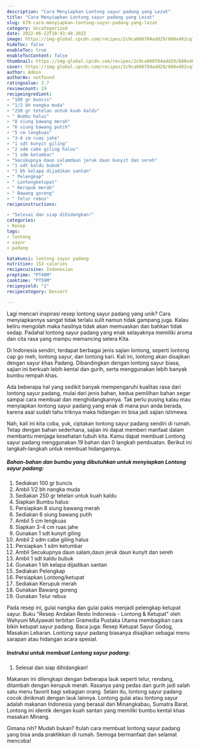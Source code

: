 ```yaml
---
description: "Cara Menyiapkan Lontong sayur padang yang Lezat"
title: "Cara Menyiapkan Lontong sayur padang yang Lezat"
slug: 679-cara-menyiapkan-lontong-sayur-padang-yang-lezat
category: Uncategorized
date: 2022-06-22T18:43:48.202Z
image: https://img-global.cpcdn.com/recipes/2c9ca660704add29/680x482cq70/lontong-sayur-padang-foto-resep-utama.jpg
hideToc: false
enableToc: true
enableTocContent: false
thumbnail: https://img-global.cpcdn.com/recipes/2c9ca660704add29/680x482cq70/lontong-sayur-padang-foto-resep-utama.jpg
cover: https://img-global.cpcdn.com/recipes/2c9ca660704add29/680x482cq70/lontong-sayur-padang-foto-resep-utama.jpg
author: Admin
authorAv: notfound
ratingvalue: 3.7
reviewcount: 19
recipeingredient:
- "100 gr buncis"
- "1/2 bh nangka muda"
- "250 gr tetelan untuk kuah kaldu"
- " Bumbu halus"
- "8 siung bawang merah"
- "6 siung bawang putih"
- "5 cm lengkuas"
- "3-4 cm ruas jahe"
- "1 sdt kunyit giling"
- "2 sdm cabe giling halus"
- "1 sdm ketumbar"
- "Secukupnya daun salamdaun jeruk daun kunyit dan sereh"
- "1 sdt kaldu bubuk"
- "1 bh kelapa dijadikan santan"
- " Pelengkap"
- " Lontongketupat"
- " Kerupuk merah"
- " Bawang goreng"
- " Telur rebus"
recipeinstructions:

- "Selesai dan siap dihidangkan!"
categories:
- Resep
tags:
- lontong
- sayur
- padang

katakunci: lontong sayur padang 
nutrition: 153 calories
recipecuisine: Indonesian
preptime: "PT40M"
cooktime: "PT59M"
recipeyield: "1"
recipecategory: Dessert

---
```





Lagi mencari inspirasi resep lontong sayur padang yang unik? Cara menyiapkannya sangat tidak terlalu sulit namun tidak gampang juga. Kalau keliru mengolah maka hasilnya tidak akan memuaskan dan bahkan tidak sedap. Padahal lontong sayur padang yang enak selayaknya memiliki aroma dan cita rasa yang mampu memancing selera Kita.





Di Indonesia sendiri, terdapat berbagai jenis sajian lontong, seperti lontong cap go meh, lontong sayur, dan lontong kari. Kali ini, lontong akan disajikan dengan sayur khas Padang. Dibandingkan dengan lontong sayur biasa, sajian ini berkuah lebih kental dan gurih, serta menggunakan lebih banyak bumbu rempah khas.

Ada beberapa hal yang sedikit banyak mempengaruhi kualitas rasa dari lontong sayur padang, mulai dari jenis bahan, kedua pemilihan bahan segar sampai cara membuat dan menghidangkannya. Tak perlu pusing kalau mau menyiapkan lontong sayur padang yang enak di mana pun anda berada, karena asal sudah tahu triknya maka hidangan ini bisa jadi sajian istimewa.






Nah, kali ini kita coba, yuk, ciptakan lontong sayur padang sendiri di rumah. Tetap dengan bahan sederhana, sajian ini dapat memberi manfaat dalam membantu menjaga kesehatan tubuh kita. Kamu dapat membuat Lontong sayur padang menggunakan 19 bahan dan 0 langkah pembuatan. Berikut ini langkah-langkah untuk membuat hidangannya.

<!--inarticleads1-->

##### Bahan-bahan dan bumbu yang dibutuhkan untuk menyiapkan Lontong sayur padang:

1. Sediakan 100 gr buncis
1. Ambil 1/2 bh nangka muda
1. Sediakan 250 gr tetelan untuk kuah kaldu
1. Siapkan  Bumbu halus:
1. Persiapkan 8 siung bawang merah
1. Sediakan 6 siung bawang putih
1. Ambil 5 cm lengkuas
1. Siapkan 3-4 cm ruas jahe
1. Gunakan 1 sdt kunyit giling
1. Ambil 2 sdm cabe giling halus
1. Persiapkan 1 sdm ketumbar
1. Ambil Secukupnya daun salam,daun jeruk daun kunyit dan sereh
1. Ambil 1 sdt kaldu bubuk
1. Gunakan 1 bh kelapa dijadikan santan
1. Sediakan  Pelengkap
1. Persiapkan  Lontong/ketupat
1. Sediakan  Kerupuk merah
1. Gunakan  Bawang goreng
1. Gunakan  Telur rebus


Pada resep ini, gulai nangka dan gulai pakis menjadi pelengkap ketupat sayur. Buku &#34;Resep Andalan Resto Indonesia - Lontong &amp; Ketupat&#34; oleh Wahyuni Mulyawati terbitan Gramedia Pustaka Utama membagikan cara bikin ketupat sayur padang. Baca juga: Resep Ketupat Sayur Godog, Masakan Lebaran. Lontong sayur padang biasanya disajikan sebagai menu sarapan atau hidangan acara spesial. 

<!--inarticleads2-->

##### Instruksi untuk membuat Lontong sayur padang:


1. Selesai dan siap dihidangkan!

Makanan ini dilengkapi dengan beberapa lauk seperti telur, rendang, ditambah dengan kerupuk merah. Rasanya yang pedas dan gurih jadi salah satu menu favorit bagi sebagian orang. Selain itu, lontong sayur padang cocok dinikmati dengan lauk lainnya. Lontong gulai atau lontong sayur adalah makanan Indonesia yang berasal dari Minangkabau, Sumatra Barat. Lontong ini identik dengan kuah santan yang memiliki bumbu kental khas masakan Minang. 

Gimana nih? Mudah bukan? Itulah cara membuat lontong sayur padang yang bisa anda praktikkan di rumah. Semoga bermanfaat dan selamat mencoba!
